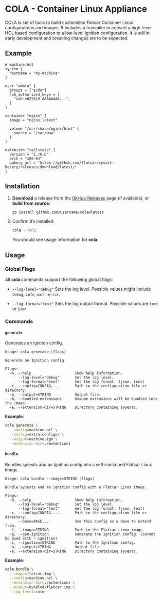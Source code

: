 # COLA - Container Linux Appliance

COLA is set of tools to build customized Flatcar Container Linux configurations and images.
It includes a transpiler to convert a high-level HCL based configuration to a low-level Ignition configuration.
It is still in early development and breaking changes are to be expected.

## Example

```hcl
# machine.hcl
system {
  hostname = "my-machine"
}

user "admin" {
  groups = ["sudo"]
  ssh_authorized_keys = [
    "ssh-ed25519 AAAAAAAA...",
  ]
}

container "nginx" {
  image = "nginx:latest"

  volume "/usr/share/nginx/html" {
    source = "/var/www"
  }
}

extension "tailscale" {
  version = "1.76.6"
  arch = "x86-64"
  bakery_url = "https://github.com/flatcar/sysext-bakery/releases/download/latest/"
}
```

## Installation

1. **Download** a release from the [GitHub Releases](https://github.com/username/cola/releases) page (if available), or **build from source**:
   ```bash
   go install github.com/username/cola@latest
   ```
2. Confirm it’s installed:
   ```bash
   cola --help
   ```
   You should see usage information for **cola**.

## Usage

### Global Flags

All **cola** commands support the following global flags:

- `--log-level="debug"`
  Sets the log level. Possible values might include `debug`, `info`, `warn`, `error`.

- `--log-format="text"`
  Sets the log output format. Possible values are `text` or `json`.

### Commands

#### `generate`

Generates an Ignition config.

```
Usage: cola generate [flags]

Generate an Ignition config.

Flags:
  -h, --help                    Show help information.
      --log-level="debug"       Set the log level.
      --log-format="text"       Set the log format. (json, text)
  -c, --config=CONFIG,...       Path to the configuration file or directory.
  -o, --output=STRING           Output file.
  -b, --bundled-extensions      Assume extensions will be bundled into the image.
  -e, --extension-dir=STRING    Directory containing sysexts.
```

**Example**:
```bash
cola generate \
  --config=machine.hcl \
  --config=extra-configs/ \
  --output=machine.ign \
  --extension-dir=./extensions
```

#### `bundle`

Bundles sysexts and an Ignition config into a self-contained Flatcar Linux image.

```
Usage: cola bundle --image=STRING [flags]

Bundle sysexts and an Ignition config with a Flatcar Linux image.

Flags:
  -h, --help                    Show help information.
      --log-level="debug"       Set the log level.
      --log-format="text"       Set the log format. (json, text)
  -c, --config=CONFIG,...       Path to the configuration file or directory.
      --base=BASE,...           Use this config as a base to extend from.
  -f, --image=STRING            Path to the Flatcar Linux image.
  -g, --gen-ignition            Generate the Ignition config. (cannot be used with --ignition)
  -i, --ignition=STRING         Path to the Ignition config.
  -o, --output=STRING           Output file.
  -e, --extension-dir=STRING    Directory containing sysexts.
```

**Example**:
```bash
cola bundle \
  --image=flatcar.img \
  --config=machine.hcl \
  --extension-dir=./extensions \
  --output=bundled-flatcar.img \
  --log-level=info
```

